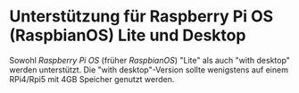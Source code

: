 # Unterstützung für Raspberry Pi OS (RaspbianOS) Lite und Desktop

Sowohl *Raspberry Pi OS* (früher *RaspbianOS*) "Lite" als auch "with desktop" werden unterstützt.
Die "with desktop"-Version sollte wenigstens auf einem RPi4/Rpi5 mit 4GB Speicher genutzt werden.

[.status]: done/translated

